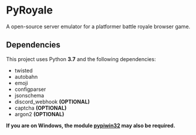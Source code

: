 # PyRoyale
A open-source server emulator for a platformer battle royale browser game.

## Dependencies
This project uses Python <b>3.7</b> and the following dependencies:
- twisted
- autobahn
- emoji
- configparser
- jsonschema
- discord_webhook **(OPTIONAL)**
- captcha **(OPTIONAL)**
- argon2 **(OPTIONAL)**

<b>If you are on Windows, the module <u>pypiwin32</u> may also be required.</b> 

